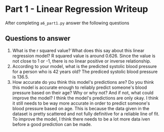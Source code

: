 # Part 1 - Linear Regression Writeup

After completing `a6_part1.py` answer the following questions

## Questions to answer

1. What is the r squared value?  What does this say about this linear regression model?
R squared value is around 0.626. Since the value is not close to 1 or -1, there is no linear positive or inverse relationship. 
2. According to your model, what is the predicted systolic blood pressure for a person who is 42 years old?
The prediced systolic blood pressure is 136.5.
3. How accurate do you think this model's predictions are?  Do you think this model is accurate enough to reliably predict someone's blood pressure based on their age?  Why or why not?  And if not, what could improve the model? 
I think the model's predictions are only okay. I think it still needs to be way more accurate in order to predict someone's blood pressure based on age. This is because the data given in the dataset is pretty scattered and not fully definitive for a reliable line of fit. To improve the model, I think there needs to be a lot more data iven before a good prediction can be made.